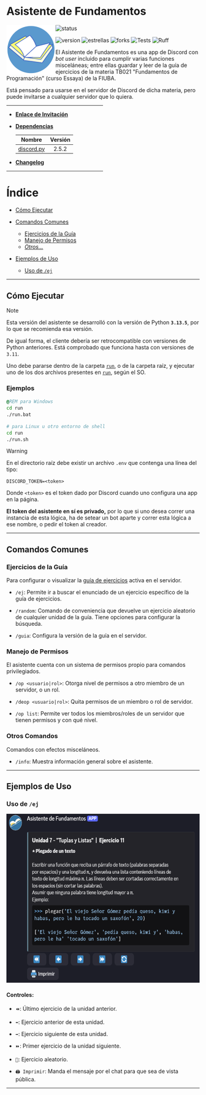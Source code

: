 # Asistente de Fundamentos

<img alt="exercise_reader.png" align="left" src="img/logo/v2/lector_logo_con_borde.png" height=128 width=128 />

<p align="left">

![status](https://dcbadge.limes.pink/api/shield/889312376036425810?bot=true?logoColor=presence&theme=discord)

![version](https://img.shields.io/badge/version-2.0.1-brightgreen)
![estrellas](https://img.shields.io/github/stars/NLGS2907/Asistente-Fundamentos?label=Estrellas&style=social)
![forks](https://img.shields.io/github/forks/NLGS2907/Asistente-Fundamentos?style=social)
![Tests](https://github.com/NLGS2907/Asistente-Fundamentos/actions/workflows/tests.yml/badge.svg)
![Ruff](https://github.com/NLGS2907/Asistente-Fundamentos/actions/workflows/ruff.yml/badge.svg)

El Asistente de Fundamentos es una app de Discord con _bot user_ incluido para cumplir varias funciones misceláneas; entre ellas guardar y leer de la guía de ejercicios de la materia TB021 "Fundamentos de Programación" (curso Essaya) de la FIUBA.

Está pensado para usarse en el servidor de Discord de dicha materia, pero puede invitarse a cualquier servidor que lo quiera.
</p>

<hr style="width: 50%; height: 1" />

* [**Enlace de Invitación**](https://discord.com/api/oauth2/authorize?client_id=889312376036425810&permissions=294205467712&scope=bot%20applications.commands)

* **[Dependencias](requirements.txt)**

  | Nombre | Versión |
  | :-: | :-: |
  | [discord.py](https://pypi.org/project/discord.py/) | 2.5.2 |

* **[Changelog](./CHANGELOG.md)**

<hr style="width: 50%; height: 1" />

# Índice

* [Cómo Ejecutar](#cómo-ejecutar)

* [Comandos Comunes](#comandos-comunes)
  - [Ejercicios de la Guía](#ejercicios-de-la-guía)
  - [Manejo de Permisos](#manejo-de-permisos)
  - [_Otros..._](#otros-comandos)

* [Ejemplos de Uso](#ejemplos-de-uso)
  - [Uso de `/ej`](#uso-de-ej)

<hr/>

## Cómo Ejecutar

> [!NOTE]
> Esta versión del asistente se desarrolló con la versión de Python **`3.13.5`**, por lo que se recomienda esa versión.
>
> De igual forma, el cliente debería ser retrocompatible con versiones de Python anteriores. Está comprobado que funciona hasta con versiones de `3.11`. 

Uno debe pararse dentro de la carpeta [`run`](run), o de la carpeta raíz, y ejecutar uno de los dos
archivos presentes en [`run`](run), según el SO.

### **Ejemplos**
```bat
@REM para Windows
cd run
./run.bat
```
```sh
# para Linux u otro entorno de shell
cd run
./run.sh
```

> [!WARNING]
> En el directorio raíz debe existir un archivo `.env` que contenga una línea del tipo:
> ```
> DISCORD_TOKEN=<token>
> ```
> Donde `<token>` es el token dado por Discord cuando uno configura una app en la página.
>
> **El token del asistente en sí es privado,** por lo que si uno desea correr una instancia de esta lógica, ha de setear un bot aparte y correr esta lógica a ese nombre, o pedir el token al creador.

<hr/>

## Comandos Comunes

### Ejercicios de la Guía

Para configurar o visualizar la [guía de ejercicios](./doc/Guías%20de%20Ejercicios/PDF/2024C1.pdf) activa en el servidor.

* `/ej`: Permite ir a buscar el enunciado de un ejercicio específico de la guía de ejercicios.

* `/random`: Comando de conveniencia que devuelve un ejercicio aleatorio de cualquier unidad de la guía.
             Tiene opciones para configurar la búsqueda.

* `/guia`: Configura la versión de la guía en el servidor.

### Manejo de Permisos

El asistente cuenta con un sistema de permisos propio para comandos privilegiados.

* `/op <usuario|rol>`: Otorga nivel de permisos a otro miembro de un servidor, o un rol.

* `/deop <usuario|rol>`: Quita permisos de un miembro o rol de servidor.

* `/op list`: Permite ver todos los miembros/roles de un servidor que tienen permisos y con qué nivel.

### Otros Comandos

Comandos con efectos misceláneos.

* `/info`: Muestra información general sobre el asistente.

<hr/>

## Ejemplos de Uso

### Uso de `/ej`

<img alt="ejercicio_7_11" src="img/ejemplos/ej_7_11.png" height=440, width=600 />

#### Controles:

* `⏪`: Último ejercicio de la unidad anterior.

* `⬅️`: Ejercicio anterior de esta unidad.

* `➡️`: Ejercicio siguiente de esta unidad.

* `⏩`: Primer ejercicio de la unidad siguiente.

* `🔄`: Ejercicio aleatorio.

* `🖨️ Imprimir`: Manda el mensaje por el chat para que sea de vista pública.

<hr/>
